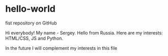 # hello-world
fist  repository on GitHub

Hi everybody!
My name - Sergey. Hello from Russia.
Here are my interests: HTML/CSS, JS and Python.

In the future I will complement my interests in this file
